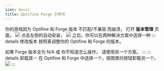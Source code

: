 ```yaml
---
icon: music
title: Optifine Forge 引导页
---
```


<script setup>
import Optifine from "@OptifineComponent";
</script>
你的游戏因为 Optifine 和 Forge 版本 不匹配/不兼容 而崩溃，
打开 **版本管理** 页面，
<img src="/assets/image/版本管理.png">
点击左侧的自动安装，
<img src="/assets/image/自动安装.png">
之后，你可以在两种解决方案中选择一种
::: details 修改版本
<Optifine></Optifine>
按照表调整你的 Optifine 和 Forge 的版本。


如果 Forge 版本全为 N/A 或 你不知道怎么操作，
请使用另一个方案。
:::
::: details 卸载其一
在 Optifine 和 Forge 中选择一个，按图里的按钮卸载另一个。
<img src="/assets/image/卸载OFForge.png">
:::